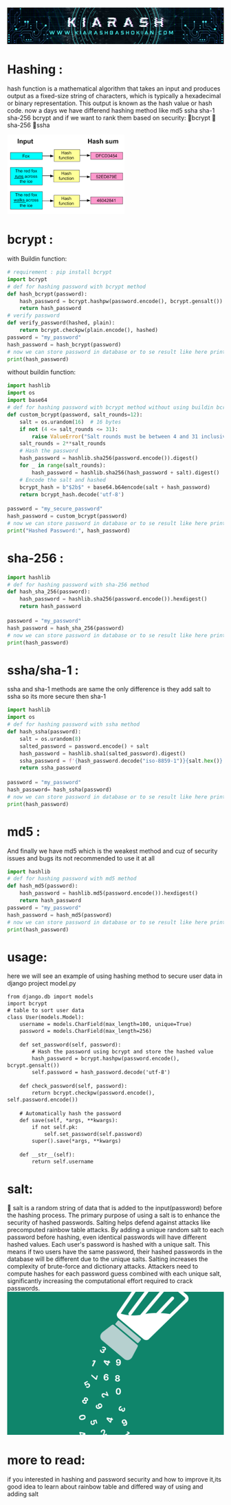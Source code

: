 ![baner](https://github.com/Ghosts6/Hashing_methods/blob/main/Baner.png)
# Hashing :
hash function is a mathematical algorithm that takes an input  and produces output as a fixed-size string of characters, which is typically a hexadecimal or binary representation. This output is known as the hash value or hash code.
now a days we have differend hashing method like md5 ssha sha-1 sha-256 bcrypt and if we want to rank them based on security: 🥇bcrypt 🥈sha-256 🥉ssha


![hash](https://github.com/Ghosts6/Hashing_methods/blob/main/hash.png)


# bcrypt :
with Buildin function:
```python
# requirement : pip install bcrypt
import bcrypt
# def for hashing password with bcrypt method
def hash_bcrypt(password):
    hash_password = bcrypt.hashpw(password.encode(), bcrypt.gensalt())
    return hash_password
# verify password
def verify_password(hashed, plain):
    return bcrypt.checkpw(plain.encode(), hashed)
password = "my_password"
hash_password = hash_bcrypt(password)
# now we can store password in database or to se result like here print it
print(hash_password)
```
without buildin function:
```python
import hashlib
import os
import base64
# def for hashing password with bcrypt method without using buildin bcrypt functions
def custom_bcrypt(password, salt_rounds=12):
    salt = os.urandom(16)  # 16 bytes
    if not (4 <= salt_rounds <= 31):
        raise ValueError("Salt rounds must be between 4 and 31 inclusive.")
    salt_rounds = 2**salt_rounds    
    # Hash the password 
    hash_password = hashlib.sha256(password.encode()).digest()
    for _ in range(salt_rounds):
        hash_password = hashlib.sha256(hash_password + salt).digest()   
    # Encode the salt and hashed 
    bcrypt_hash = b"$2b$" + base64.b64encode(salt + hash_password)   
    return bcrypt_hash.decode('utf-8')

password = "my_secure_password"
hash_password = custom_bcrypt(password)
# now we can store password in database or to se result like here print it
print("Hashed Password:", hash_password)
```
# sha-256 :
```python
import hashlib
# def for hashing password with sha-256 method
def hash_sha_256(password):
    hash_password = hashlib.sha256(password.encode()).hexdigest()
    return hash_password

password = "my_password"
hash_password = hash_sha_256(password)
# now we can store password in database or to se result like here print it
print(hash_password)
```
# ssha/sha-1 :
ssha and sha-1 methods are same the only difference is they add salt to ssha so its more secure then sha-1
```python
import hashlib
import os
# def for hashing password with ssha method
def hash_ssha(password):
    salt = os.urandom(8)
    salted_password = password.encode() + salt
    hash_password = hashlib.sha1(salted_password).digest()
    ssha_password = f'{hash_password.decode("iso-8859-1")}{salt.hex()}'
    return ssha_password

password = "my_password"
hash_password= hash_ssha(password)
# now we can store password in database or to se result like here print it
print(hash_password)
```
# md5 :
And finally we have md5 which is the weakest method and cuz of security issues and bugs its not recommended to use it at all
```python
import hashlib
# def for hashing password with md5 method
def hash_md5(password):
    hash_password = hashlib.md5(password.encode()).hexdigest()
    return hash_password
password = "my_password"
hash_password = hash_md5(password)
# now we can store password in database or to se result like here print it
print(hash_password)
```
# usage:
here we will see an example of using hashing method to secure user data in django project
model.py
```python3
from django.db import models
import bcrypt
# table to sort user data
class User(models.Model):
    username = models.CharField(max_length=100, unique=True)
    password = models.CharField(max_length=256)  

    def set_password(self, password):
        # Hash the password using bcrypt and store the hashed value
        hash_password = bcrypt.hashpw(password.encode(), bcrypt.gensalt())
        self.password = hash_password.decode('utf-8')
        
    def check_password(self, password):
        return bcrypt.checkpw(password.encode(), self.password.encode())
            
    # Automatically hash the password 
    def save(self, *args, **kwargs):
        if not self.pk: 
            self.set_password(self.password)
        super().save(*args, **kwargs)
   
    def __str__(self):
        return self.username
```
# salt:
🧂 salt is a random string of data that is added to the input(password) before the hashing process. The primary purpose of using a salt is to enhance the security of hashed passwords.
Salting helps defend against attacks like precomputed rainbow table attacks. By adding a unique random salt to each password before hashing, even identical passwords will have different hashed values.
Each user's password is hashed with a unique salt. This means if two users have the same password, their hashed passwords in the database will be different due to the unique salts.
Salting increases the complexity of brute-force and dictionary attacks. Attackers need to compute hashes for each password guess combined with each unique salt, significantly increasing the computational effort required to crack passwords.
![salt](https://github.com/Ghosts6/Hashing_methods/blob/main/salt-hash-password.jpg)

# more to read:
if you interested in hashing and password security and how to improve it,its good idea to learn about rainbow table and differed way of using and adding salt 

